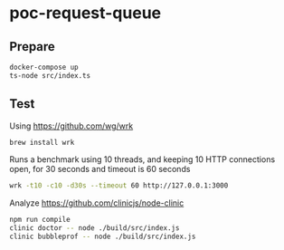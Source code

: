 # poc-request-queue

## Prepare

```bash
docker-compose up
ts-node src/index.ts
```

## Test

Using https://github.com/wg/wrk

```bash
brew install wrk
```

Runs a benchmark using 10 threads, and keeping 10 HTTP connections open, for 30 seconds and timeout is 60 seconds

```bash
wrk -t10 -c10 -d30s --timeout 60 http://127.0.0.1:3000
```

Analyze https://github.com/clinicjs/node-clinic

```bash
npm run compile
clinic doctor -- node ./build/src/index.js
clinic bubbleprof -- node ./build/src/index.js
```
